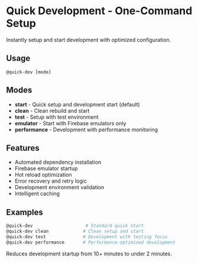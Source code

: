 # Quick Development - One-Command Setup

Instantly setup and start development with optimized configuration.

## Usage
```
@quick-dev [mode]
```

## Modes
- **start** - Quick setup and development start (default)
- **clean** - Clean rebuild and start
- **test** - Setup with test environment
- **emulator** - Start with Firebase emulators only
- **performance** - Development with performance monitoring

## Features
- Automated dependency installation
- Firebase emulator startup
- Hot reload optimization
- Error recovery and retry logic
- Development environment validation
- Intelligent caching

## Examples
```bash
@quick-dev                    # Standard quick start
@quick-dev clean             # Clean setup and start
@quick-dev test              # Development with testing focus
@quick-dev performance       # Performance-optimized development
```

Reduces development startup from 10+ minutes to under 2 minutes.
